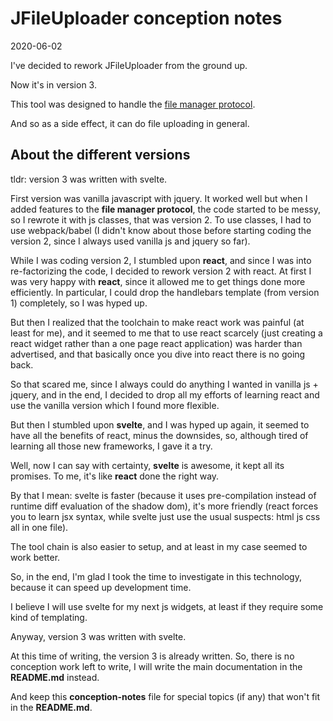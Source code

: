 JFileUploader conception notes
===========
2020-06-02




I've decided to rework JFileUploader from the ground up.

Now it's in version 3.

This tool was designed to handle the [file manager protocol](https://github.com/lingtalfi/TheBar/blob/master/discussions/file-manager-protocol.md).

And so as a side effect, it can do file uploading in general.




About the different versions
----------

tldr: version 3 was written with svelte.


First version was vanilla javascript with jquery. It worked well but when I added features to the **file manager protocol**, the code started to be messy,
so I rewrote it with js classes, that was version 2. To use classes, I had to use webpack/babel (I didn't know about those before starting coding
the version 2, since I always used vanilla js and jquery so far).

While I was coding version 2, I stumbled upon **react**, and since I was into re-factorizing the code, I decided to rework version 2 with react.
At first I was very happy with **react**, since it allowed me to get things done more efficiently. In particular, I could drop the handlebars template (from version 1)
completely, so I was hyped up. 

But then I realized that the toolchain to make react work was painful (at least for me), and it seemed to me that to use react scarcely (just creating a react widget
rather than a one page react application) was harder than advertised, and that basically once you dive into react there is no going back.

So that scared me, since I always could do anything I wanted in vanilla js + jquery, and in the end, I decided to drop all my efforts of learning react and use
the vanilla version which I found more flexible.

But then I stumbled upon **svelte**, and I was hyped up again, it seemed to have all the benefits of react, minus the downsides, so, although tired of learning
all those new frameworks, I gave it a try. 

Well, now I can say with certainty, **svelte** is awesome, it kept all its promises. To me, it's like **react** done the right way.

By that I mean: svelte is faster (because it uses pre-compilation instead of runtime diff evaluation of the shadow dom),
it's more friendly (react forces you to learn jsx syntax, while svelte just use the usual suspects: html js css all in one file).

The tool chain is also easier to setup, and at least in my case seemed to work better.

So, in the end, I'm glad I took the time to investigate in this technology, because it can speed up development time.

I believe I will use svelte for my next js widgets, at least if they require some kind of templating.

Anyway, version 3 was written with svelte.







At this time of writing, the version 3 is already written.
So, there is no conception work left to write, I will write the main documentation in the **README.md** instead.

And keep this **conception-notes** file for special topics (if any) that won't fit in the **README.md**.


 


